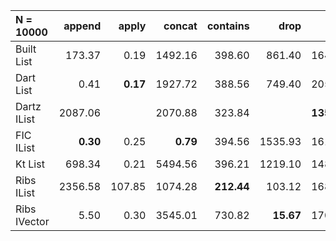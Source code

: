 | N = 10000 | append | apply | concat | contains | drop | filter | fold | init | map | prepend | reverse | tail | take | update |
| :--- | ---: | ---: | ---: | ---: | ---: | ---: | ---: | ---: | ---: | ---: | ---: | ---: | ---: | ---: |
| Built List | 173.37 | 0.19 | 1492.16 | 398.60 | 861.40 | 1647.09 | 834.52 | 1731.43 | 2136.96 | 656.70 | 2070.21 | 1725.06 | 877.23 | 173.23 |
| Dart List | 0.41 | **0.17** | 1927.72 | 388.56 | 749.40 | 2052.58 | 837.65 |   | 2019.36 | 0.37 | 1946.91 | 1483.95 | 746.13 | **0.21** |
| Dartz IList | 2087.06 |   | 2070.88 | 323.84 |   | **1359.50** | **435.46** |   | 1401.67 | **0.12** | 934.60 | 0.29 |   |   |
| FIC IList | **0.30** | 0.25 | **0.79** | 394.56 | 1535.93 | 1616.69 | 824.23 | 3117.25 | 2356.15 | 648.52 | 4240.69 | 3052.11 | 1567.39 | 444.24 |
| Kt List | 698.34 | 0.21 | 5494.56 | 396.21 | 1219.10 | 1482.27 | 848.12 | 2023.63 | 1771.93 |   | 820.99 | 1624.24 | 1010.34 |   |
| Ribs IList | 2356.58 | 107.85 | 1074.28 | **212.44** | 103.12 | 1685.48 | 686.99 | 3830.34 | 1481.23 | 0.12 | **769.21** | **0.04** | 609.33 | 1194.54 |
| Ribs IVector | 5.50 | 0.30 | 3545.01 | 730.82 | **15.67** | 1705.29 | 1282.23 | **5.54** | **1242.94** | 13.10 | 3754.27 | 10.42 | **19.79** | 255.14 |
